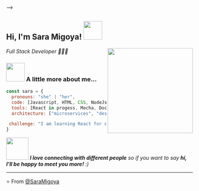 
-->
<h2> Hi, I'm Sara Migoya! <img src="https://media.giphy.com/media/mGcNjsfWAjY5AEZNw6/giphy.gif" width="50"></h2>
<img align='right' src="https://media.giphy.com/media/ieyl9zmCjO4b4t6qoY/giphy.gif" width="230">
<p><em>Full Stack Developer 👩🏼‍💻</em></p>



### <img src="https://media.giphy.com/media/VgCDAzcKvsR6OM0uWg/giphy.gif" width="50"> A little more about me...  

```javascript
const sara = {
  pronouns: "she" | "her",
  code: [Javascript, HTML, CSS, NodeJs, Express],
  tools: [React in progess, Mocha, Docker],
  architecture: ["microservices", "design system pattern"],

 challenge: "I am learning React for change my life"
}
```

<img src="https://media.giphy.com/media/LnQjpWaON8nhr21vNW/giphy.gif" width="60"> <em><b>I love connecting with different people</b> so if you want to say <b>hi, I'll be happy to meet you more!</b> :)</em>

---

⭐️ From [@SaraMigoya](https://github.com/SaraMigoya)
